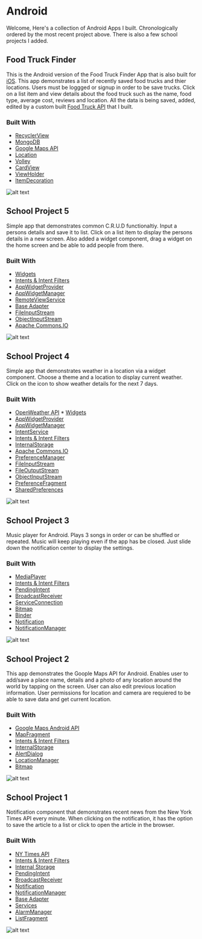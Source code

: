 # Android
Welcome, Here's a collection of Android Apps I built. Chronologically ordered by the most recent project above. There is also a few school projects I added.


## Food Truck Finder
This is the Android version of the Food Truck Finder App that is also built for [iOS](https://github.com/Noel-F/iOS-11). This app demonstrates a list of recently saved food trucks and thier locations. Users must be loggged or signup in order to be save trucks. Click on a list item and view details about the food truck such as the name, food type, average cost, reviews and location. All the data is being saved, added, edited by a custom built [Food Truck API](https://github.com/Noel-F/MongoDB) that I built.

### Built With
* [RecyclerView](https://developer.android.com/reference/android/support/v7/widget/RecyclerView.html)
* [MongoDB](https://www.mongodb.com/)
* [Google Maps API](https://developers.google.com/maps/)
* [Location](https://developer.android.com/reference/android/location/Location.html)
* [Volley](https://developer.android.com/training/volley/index.html)
* [CardView](https://developer.android.com/reference/android/support/v7/widget/CardView.html)
* [ViewHolder](https://developer.android.com/reference/android/support/v7/widget/RecyclerView.ViewHolder.html)
* [ItemDecoration](https://developer.android.com/reference/android/support/v7/widget/RecyclerView.ItemDecoration.html)

![alt text](https://www.noelfranceschi.com/android-apps/foodtruckfinder.png)



## School Project 5
Simple app that demonstrates common C.R.U.D functionaltiy. Input a persons details and save it to list. Click on a list item to  display the persons details in a new screen. Also added a widget component, drag a widget on the home screen and be able to add people from there. 

### Built With
* [Widgets](https://developer.android.com/design/patterns/widgets.html)
* [Intents & Intent Filters](https://developer.android.com/guide/components/intents-filters.html)
* [AppWidgetProvider](https://developer.android.com/reference/android/appwidget/AppWidgetProvider.html)
* [AppWidgetManager](https://developer.android.com/reference/android/appwidget/AppWidgetManager.html)
* [RemoteViewService](https://developer.android.com/reference/android/widget/RemoteViewsService.html)
* [Base Adapter](https://developer.android.com/reference/android/widget/BaseAdapter.html)
* [FileInputStream](https://developer.android.com/reference/java/io/FileInputStream.html)
* [ObjectInputStream](https://developer.android.com/reference/java/io/ObjectInputStream.html)
* [Apache Commons.IO](http://mvnrepository.com/artifact/commons-io/commons-io)


![alt text](https://www.noelfranceschi.com/android-apps/p7.png)



## School Project 4
Simple app that demonstrates weather in a location via a widget component. Choose a theme and a location to display current weather. Click on the icon to show weather details for the next 7 days. 

### Built With
* [OpenWeather API](https://openweathermap.org/api)     * [Widgets](https://developer.android.com/design/patterns/widgets.html)
* [AppWidgetProvider](https://developer.android.com/reference/android/appwidget/AppWidgetProvider.html)
* [AppWidgetManager](https://developer.android.com/reference/android/appwidget/AppWidgetManager.html)
* [IntentService](https://developer.android.com/reference/android/app/IntentService.html)
* [Intents & Intent Filters](https://developer.android.com/guide/components/intents-filters.html)
* [InternalStorage](https://developer.android.com/training/basics/data-storage/files.html)
* [Apache Commons.IO](http://mvnrepository.com/artifact/commons-io/commons-io)
* [PreferenceManager](https://developer.android.com/reference/android/preference/PreferenceManager.html)
* [FileInputStream](https://developer.android.com/reference/java/io/FileInputStream.html)
* [FileOutputStream](https://developer.android.com/reference/java/io/FileOutputStream.html)
* [ObjectInputStream](https://developer.android.com/reference/java/io/ObjectInputStream.html)
* [PreferenceFragment](https://developer.android.com/reference/android/preference/PreferenceFragment.html)
* [SharedPreferences](https://developer.android.com/reference/android/content/SharedPreferences.html)


![alt text](https://www.noelfranceschi.com/android-apps/p6.png)



## School Project 3
Music player for Android. Plays 3 songs in order or can be shuffled or repeated. Music will keep playing even if the app has be closed. Just slide down the notification center to display the settings.

### Built With
* [MediaPlayer](https://developer.android.com/guide/topics/media/mediaplayer.html)
* [Intents & Intent Filters](https://developer.android.com/guide/components/intents-filters.html)
* [PendingIntent](https://developer.android.com/reference/android/app/PendingIntent.html)
* [BroadcastReceiver](https://developer.android.com/reference/android/content/BroadcastReceiver.html)
* [ServiceConnection](https://developer.android.com/reference/android/content/ServiceConnection.html)
* [Bitmap](https://developer.android.com/reference/android/graphics/Bitmap.html)
* [Binder](https://developer.android.com/reference/android/os/Binder.html)
* [Notification](https://developer.android.com/guide/topics/ui/notifiers/notifications.html)
* [NotificationManager](https://developer.android.com/reference/android/app/NotificationManager.html)



![alt text](https://www.noelfranceschi.com/android-apps/p5.png)



## School Project 2
This app demonstrates the Goople Maps API for Android. Enables user to add/save a place name, details and a photo of any location around the world by tapping on the screen. User can also edit previous location information. User permissions for location and camera are requiered to be able to save data and get current location.

### Built With
* [Google Maps Android API](https://developers.google.com/maps/documentation/android-api/)
* [MapFragment](https://developers.google.com/android/reference/com/google/android/gms/maps/MapFragment)
* [Intents & Intent Filters](https://developer.android.com/guide/components/intents-filters.html)
* [InternalStorage](https://developer.android.com/training/basics/data-storage/files.html)
* [AlertDialog](https://developer.android.com/reference/android/app/AlertDialog.html)
* [LocationManager](https://developer.android.com/reference/android/location/LocationManager.html)
* [Bitmap](https://developer.android.com/reference/android/graphics/Bitmap.html)



![alt text](https://www.noelfranceschi.com/android-apps/p4.png)



## School Project 1
Notification component that demonstrates recent news from the New York Times API every minute. When clicking on the notification, it has the option to save the article to a list or click to open the article in the browser.

### Built With
* [NY Times API](https://developer.nytimes.com/)
* [Intents & Intent Filters](https://developer.android.com/guide/components/intents-filters.html)
* [Internal Storage](https://developer.android.com/guide/topics/data/data-storage.html)
* [PendingIntent](https://developer.android.com/reference/android/app/PendingIntent.html)
* [BroadcastReceiver](https://developer.android.com/reference/android/content/BroadcastReceiver.html)
* [Notification](https://developer.android.com/guide/topics/ui/notifiers/notifications.html)
* [NotificationManager](https://developer.android.com/reference/android/app/NotificationManager.html)
* [Base Adapter](https://developer.android.com/reference/android/widget/BaseAdapter.html)
* [Services](https://developer.android.com/guide/components/services.html)
* [AlarmManager](https://developer.android.com/reference/android/app/AlarmManager.html)
* [ListFragment](https://developer.android.com/reference/android/app/ListFragment.html)


![alt text](https://www.noelfranceschi.com/android-apps/p3.png)
